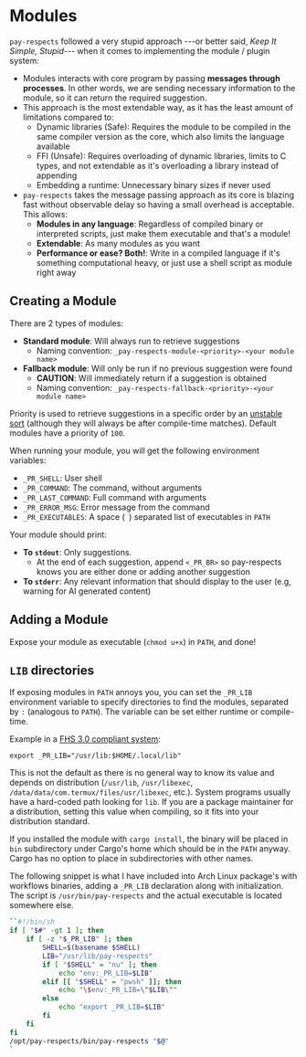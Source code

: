 # Modules

`pay-respects` followed a very stupid approach ---or better said, *Keep It Simple, Stupid*--- when it comes to implementing the module / plugin system:

- Modules interacts with core program by passing **messages through processes**. In other words, we are sending necessary information to the module, so it can return the required suggestion.
- This approach is the most extendable way, as it has the least amount of limitations compared to:
	- Dynamic libraries (Safe): Requires the module to be compiled in the same compiler version as the core, which also limits the language available
	- FFI (Unsafe): Requires overloading of dynamic libraries, limits to C types, and not extendable as it's overloading a library instead of appending
	- Embedding a runtime: Unnecessary binary sizes if never used
- `pay-respects` takes the message passing approach as its core is blazing fast without observable delay so having a small overhead is acceptable. This allows:
	- **Modules in any language**: Regardless of compiled binary or interpreted scripts, just make them executable and that's a module!
	- **Extendable**: As many modules as you want
	- **Performance or ease? Both!**: Write in a compiled language if it's something computational heavy, or just use a shell script as module right away

## Creating a Module

There are 2 types of modules:

- **Standard module**: Will always run to retrieve suggestions
	- Naming convention: `_pay-respects-module-<priority>-<your module name>`
- **Fallback module**: Will only be run if no previous suggestion were found
	- **CAUTION**: Will immediately return if a suggestion is obtained
	- Naming convention: `_pay-respects-fallback-<priority>-<your module name>`

Priority is used to retrieve suggestions in a specific order by an [unstable sort](https://doc.rust-lang.org/std/primitive.slice.html#method.sort_unstable) (although they will always be after compile-time matches). Default modules have a priority of `100`.

When running your module, you will get the following environment variables:

- `_PR_SHELL`: User shell
- `_PR_COMMAND`: The command, without arguments
- `_PR_LAST_COMMAND`: Full command with arguments
- `_PR_ERROR_MSG`: Error message from the command
- `_PR_EXECUTABLES`: A space (` `) separated list of executables in `PATH`

Your module should print:

- **To `stdout`**: Only suggestions.
	- At the end of each suggestion, append `<_PR_BR>` so pay-respects knows you are either done or adding another suggestion
- **To `stderr`**: Any relevant information that should display to the user (e.g, warning for AI generated content)

## Adding a Module

Expose your module as executable (`chmod u+x`) in `PATH`, and done!

## `LIB` directories

If exposing modules in `PATH` annoys you, you can set the `_PR_LIB` environment variable to specify directories to find the modules, separated by `:` (analogous to `PATH`). The variable can be set either runtime or compile-time.

Example in a [FHS 3.0 compliant system](https://refspecs.linuxfoundation.org/FHS_3.0/fhs/ch04s06.html):
```shell
export _PR_LIB="/usr/lib:$HOME/.local/lib"
```
This is not the default as there is no general way to know its value and depends on distribution (`/usr/lib`, `/usr/libexec`, `/data/data/com.termux/files/usr/libexec`, etc.). System programs usually have a hard-coded path looking for `lib`. If you are a package maintainer for a distribution, setting this value when compiling, so it fits into your distribution standard.

If you installed the module with `cargo install`, the binary will be placed in `bin` subdirectory under Cargo's home which should be in the `PATH` anyway. Cargo has no option to place in subdirectories with other names.

The following snippet is what I have included into Arch Linux package's with workflows binaries, adding a `_PR_LIB` declaration along with initialization. The script is `/usr/bin/pay-respects` and the actual executable is located somewhere else.
```sh
``#!/bin/sh
if [ "$#" -gt 1 ]; then
	if [ -z "$_PR_LIB" ]; then
		SHELL=$(basename $SHELL)
		LIB="/usr/lib/pay-respects"
		if [ "$SHELL" = "nu" ]; then
			echo "env:_PR_LIB=$LIB"
		elif [[ "$SHELL" = "pwsh" ]]; then
			echo "\$env:_PR_LIB=\"$LIB\""
		else
			echo "export _PR_LIB=$LIB"
		fi
	fi
fi
/opt/pay-respects/bin/pay-respects "$@"
`
